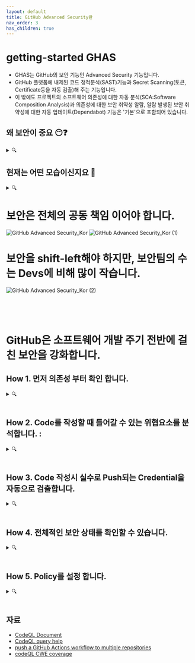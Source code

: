 ```yaml
---
layout: default
title: GitHub Advanced Security란
nav_order: 3
has_children: true
---
```



# getting-started GHAS   
- GHAS는 GitHub의 보안 기능인 Advanced Security 기능입니다. 
- GitHub 플랫폼에 내제된 코드 정적분석(SAST)기능과 Secret Scanning(토큰, Certificate등을 자동 검출)해 주는 기능입니다. 
- 이 밖에도 프로젝트의 소프트웨어 의존성에 대한 자동 분석(SCA:Software Composition Analysis)과 의존성에 대한 보안 취약성 알람, 알람 발생된 보안 취약성에 대한 자동 업데이트(Dependabot) 기능은 '기본'으로 포함되어 있습니다.

## 왜 보안이 중요 😶❓ 
<details><summary> 🔍 </summary>
<p>

- 오픈소스 프로젝트는 이미 대세 <br>
- 상용 코드들의 90%가 오픈소스에 의존 
   ![GitHub Advanced Security_Kor (6)](https://user-images.githubusercontent.com/40287191/120053479-50842700-c065-11eb-9772-7728add02e3d.png)

- 오픈소스의 Contributor 누군가가 Enterprise 상용코드에 보안 위협을 심을 수 있습니다 : **소프트웨어 공급망 공격**
   ![Advanced Security Deck](https://user-images.githubusercontent.com/40287191/120103297-e9ac5e00-c189-11eb-96a6-e6b723b58dfe.png)

- 보안은 **[모두의 공동책임](WhySecurity.md)** 입니다.
   
</p>
</details>

## 현재는 어떤 모습이신지요 🧐
<details><summary>🔍</summary>
<p>
   
* Devs와 Security팀이 어떻게 일하시나요? 🖥️
  * working relationship 🧑‍🤝‍🧑 : single team 처럼 함께 협력하시는지, 아니면 의사소통만 오가는 정도인지요?
  
  * 보안취약성을 해결하는데 얼마나 효율적으로 일하나요? ⏳
  
  * Devs에서 느끼는 어려운 점들은? 
  
  * 30일 이상 오픈되어 있는 취약성은 얼마나..?(%) 📆

* 현재의 SAST / DAST/Secret Scanning 도구들은?🤔 
  
  * 얼마나 오래 사용되어왔는지/어느 팀이 ownership
  
  * Devs와의 워크플로우 결합은 어떻게 되어 있으신지요, 커밋 단계의 early integrations?
  
  * 좋은점과, 개선이 필요한 부분들이 있다면 어떤 것들이 있을까요? 👀
  
  * 도구를 개발/관리/유지하기 위한 현재의 노력은? 
  
  * 만약 현재 도구가 없다면, 무엇이, 어떤 목적 🎛️ , Initiative?
  
  * 현재 사용하시는 소스코드관리/협업 플랫폼은? 👀

</p>
</details>

# 보안은 전체의 공동 책임 이어야 합니다. 
![GitHub Advanced Security_Kor](https://user-images.githubusercontent.com/40287191/119857145-48859380-bf4e-11eb-9d77-eca22533bc12.png)
![GitHub Advanced Security_Kor (1)](https://user-images.githubusercontent.com/40287191/119857223-59360980-bf4e-11eb-8677-48b2231331b9.png)

# 보안을 shift-left해야 하지만, 보안팀의 수는 Devs에 비해 많이 작습니다. 
![GitHub Advanced Security_Kor (2)](https://user-images.githubusercontent.com/40287191/119857448-8a163e80-bf4e-11eb-9c57-f95b0773e733.png)

<br/>
<br/>
<br/>

# GitHub은 소프트웨어 개발 주기 전반에 걸친 보안을 강화합니다. 

## How 1. 먼저 의존성 부터 확인 합니다. 
<details><summary>🔍</summary>
<p>

* 프로젝트가 의존하고 있는 의존성은 어떤것이 있지? 🤔 : [Dependency Graph](https://github.com/doosanbear/Demo-webgoatm/network/dependencies)  
  
* 의존성에 알람이 뜨면 알람을 발생시킵니다. 🔊 : [Dependabot alert](https://github.com/doosanbear/Demo-webgoatm) 
   - Dependabot alert를 볼 수 있는 권한은 [Org owner/저장소 admin이 추가/삭제](https://docs.github.com/en/enterprise-server@latest/github/administering-a-repository/managing-repository-settings/managing-security-and-analysis-settings-for-your-repository#granting-access-to-security-alerts)
  
* 발생된 의존성 알람에 대해 자동 패치를 수행합니다. : [Dependabot security update](https://github.com/doosanbear/Demo-webgoatm/pulls)

* 보안 데이터베이스 
   * GitHub의 전체 보안 데이터 베이스 : [GitHub Advisory Database](https://github.com/advisories)
   * GitHub은 [CVE를 직접 발행할 수 있는 인증기관](https://github.blog/2019-09-18-securing-software-together/#github-is-now-a-cve-numbering-authority) (CNA: CVE Numbering Authority)
   * [NVD(National Vulnerability Database), Community Sources](https://github.blog/2019-09-18-securing-software-together/)

   
</p>
</details>

<br>

## How 2. Code를 작성할 때 들어갈 수 있는 위협요소를 분석합니다. :
<details><summary>🔍</summary>
<p>

   * **GitHub + Semmle**
   ![GitHub Advanced Security - issc29](https://user-images.githubusercontent.com/40287191/120106398-bf619d00-c197-11eb-8324-01691841a262.png)
   ![GitHub Advanced Security - issc29 (1)](https://user-images.githubusercontent.com/40287191/120127834-6f1c2680-c1fb-11eb-8ee1-3ae7452d2045.png)


   * [CodeQL : 정적 분석을 위한 내부 쿼리 엔진](slide/codeql.md)
   
   * [분석예제 with Javascript](https://github.com/doosanbear/code-scanning-javascript-demo)
   
   * [Pull Request에서의 Code Scanning Alert](https://github.com/octodemo/demo-vulnerabilities-ghas/pull/21)
   
   * [더 많은 예제입니다.](https://github.com/doosanbear/Demo-webgoatm/security)
   
   * [Codeql 저장소](https://github.com/github/codeql), [Codeql-action 저장소](https://github.com/github/codeql-action)에 지속적으로 Query들이 업데이트 됩니다.
      - [GitHub Connect 설정](https://docs.github.com/en/enterprise-server@latest/admin/github-actions/managing-access-to-actions-from-githubcom/enabling-automatic-access-to-githubcom-actions-using-github-connect)을 이용해 자동으로 업데이트된 CodeQL 쿼리들 사용가능
   
   * [순수 온프렘에서도 사용가능합니다: Codeql-action-sync-tool](https://github.com/github/codeql-action-sync-tool/)을 이용해 인터넷 연결이 없는 상황에서도 수동으로 sync가능 
   
   * 저장소의 읽기 권한이 있으면, Pull Request상에 Code Scanning 결과 볼 수 있고, 저장소에 '쓰기' 권한이 있으면 'Security' 탭에서 전체 결과 확인 가능 ([설명](https://docs.github.com/en/enterprise-server@latest/code-security/secure-coding/automatically-scanning-your-code-for-vulnerabilities-and-errors/managing-code-scanning-alerts-for-your-repository#viewing-the-alerts-for-a-repository))
   
   * [CodeQL 쿼리 스위트 설명](queries.md)
     - [Help 설명](https://docs.github.com/en/enterprise-server@latest/code-security/secure-coding/automatically-scanning-your-code-for-vulnerabilities-and-errors/configuring-code-scanning#running-additional-queries)
     - [Extended CodeQL query 실행 yaml파일](https://github.com/son7211/demovul/blob/master/.github/workflows/codeql-analysis.yml)
   
   * [3rd 도구와 유연하게 연동하여](https://github.com/github/advanced-security-field/blob/main/technical-knowledge/code-scanning-integrations.md), [Upload SARIF](https://docs.github.com/en/code-security/secure-coding/integrating-with-code-scanning/uploading-a-sarif-file-to-github)를 통해 결과를 함께 확인할 수 있습니다.
   
   * [CodeQL CLI](https://codeql.github.com/docs/codeql-cli/)
   
   * [CodeQL Visual Studio](https://codeql.github.com/docs/codeql-for-visual-studio-code/) : [Analysis Example](https://gist.github.com/lcartey/323731b3de439b2fad7b499fee83b842)
  
   * [CodeQL은 Microsoft, Google, Uber등에서 분석을 위해 사용됩니다.](slide/codeql_customer.md) 

   </p>
</details>

<br>

## How 3. Code 작성시 실수로 Push되는 Credential을 자동으로 검출합니다. 
<details><summary>🔍</summary>
<p>
   
   * [Secret Scanning](https://github.com/octodemo/demo-vulnerabilities-ghas/security/secret-scanning)
 
   * [현재 37개 패턴 coverage](https://docs.github.com/en/enterprise-server@latest/code-security/secret-security/about-secret-scanning#about-secret-scanning-for-private-repositories)
   
   * GitHub.com상에 Public 저장소들은 이전부터 default로 자동 ON되어 있어왔습니다. GitHub.com상의 Private 저장소는 Organization 소속의 저장소만 지원
   
   * GHES는 Organization 소속의 저장소만 지원
   
   * User Defiend 패턴까지 지원 예정
   
   * Secret Scanning alert를 볼 수 있는 권한은 [Org의 Owner/저장소의 Admin이 추가/삭제 가능](https://docs.github.com/en/enterprise-server@latest/github/administering-a-repository/managing-repository-settings/managing-security-and-analysis-settings-for-your-repository#granting-access-to-security-alerts)
   
   
</p>
</details>

<br>

## How 4. 전체적인 보안 상태를 확인할 수 있습니다. 
<details><summary>🔍</summary>
<p>
   
   * Org Owner는 [Security Center](https://github.com/orgs/johnjohncom/security)에서 조직 레벨의 전체 상태를 확인할 수 있습니다 (currently beta on GHEC)
     - [Team level Security center](https://github.com/orgs/johnjohncom/teams/team1/security)
   
</p>
</details>

<br>

## How 5. Policy를 설정 합니다. 
<details><summary>🔍</summary>
<p> 
   
   * [Org에 대해 Advanced Security 강제화](https://docs.github.com/en/enterprise-server@latest/admin/policies/enforcing-policies-for-your-enterprise/enforcing-policies-for-advanced-security-in-your-enterprise#enforcing-a-policy-for-advanced-security-features)
   
   * [Policy.md 파일 설정](https://github.com/doosanbear/Demo-webgoatm/security/policy)
   

</p>
</details>

<br>

## 자료
- [CodeQL Document](https://codeql.github.com/docs/)
- [CodeQL query help](https://codeql.github.com/codeql-query-help/)
- [push a GitHub Actions workflow to multiple repositories](https://github.com/jhutchings1/Create-ActionsPRs)
- [codeQL CWE coverage](https://codeql.github.com/codeql-query-help/codeql-cwe-coverage/#)